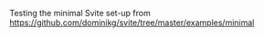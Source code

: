Testing the minimal Svite set-up from https://github.com/dominikg/svite/tree/master/examples/minimal
